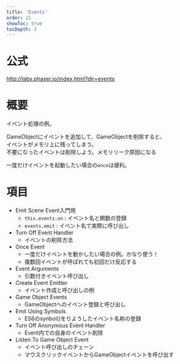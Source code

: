 ```yaml
---
title: 'Events'
order: 21
showToc: true
tocDepth: 3
---
```


# 公式

http://labs.phaser.io/index.html?dir=events

# 概要
イベント処理の例。

GameObjectにイベントを追加して、GameObjectを削除すると、  
イベントがメモリ上に残ってしまう。  
不要になったイベントは削除しよう。メモリリーク原因になる

一度だけイベントを起動したい場合の`once`は便利。

# 項目

- Emit Scene Event<Badge color="lightgreen">入門用</Badge>
    - `this.events.on` : イベント名と関数の登録
    - `events.emit` : イベント名で実際に呼び出し
- Turn Off Event Handler
  - イベントの削除方法
- Once Event
  - 一度だけイベントを動かしたい場合の例。かなり使う！
  - 複数回イベントが呼ばれても初回だけ反応する
- Event Arguments
  - 引数付きイベント呼び出し 
- Create Event Emitter
  - イベント作成と呼び出しの例
- Game Object Events
  - GameObjectへのイベント登録と呼び出し
- Emit Using Symbols
  - ES6のsynbol()をりようしたイベント名称の登録
- Turn Off Anonymous Event Handler
  - Event内での自身のイベント削除
- Listen To Game Object Event
  - イベント呼び出しのチェーン
  - マウスクリックイベントからGameObjectイベントを呼び出す